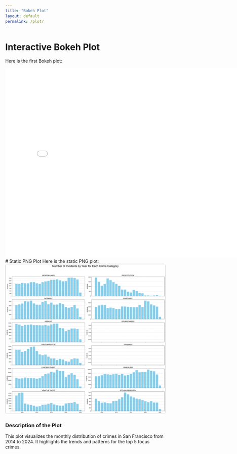 ```yaml
---
title: "Bokeh Plot"
layout: default
permalink: /plot/
---
```


# Interactive Bokeh Plot 

Here is the first Bokeh plot:

<iframe src="/assets/bokeh_plot_monthly.html" width="800" height="600" frameborder="0"></iframe>
# Static PNG Plot
Here is the static PNG plot:
<img src="/assets/foucs_crime_overyears.png" alt="Crime Plot" width="800" style="border:1px solid #ccc; border-radius:5px;">

### Description of the Plot
This plot visualizes the monthly distribution of crimes in San Francisco from 2014 to 2024. It highlights the trends and patterns for the top 5 focus crimes.